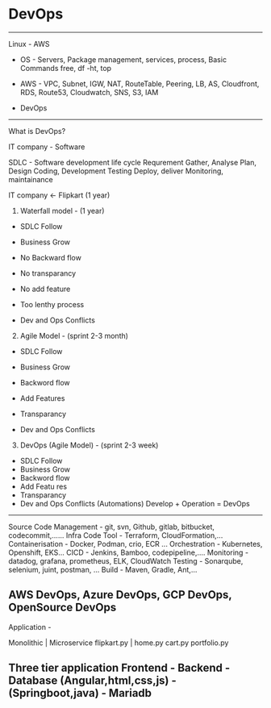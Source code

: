 # DevOps 
--------

Linux - AWS
- OS - Servers, Package management, services, process, Basic Commands
free, df -ht, top
- AWS - VPC, Subnet, IGW, NAT, RouteTable, Peering, LB, AS, Cloudfront, RDS, Route53, Cloudwatch, SNS, S3, IAM

- DevOps
----------

What is DevOps?

IT company - Software 

SDLC - Software development life cycle
    Requrement Gather, Analyse
    Plan, Design
    Coding, Development
    Testing
    Deploy, deliver
    Monitoring, maintainance

IT company <- Flipkart (1 year)  

1) Waterfall model -  (1 year) 
- SDLC Follow
- Business Grow

- No Backward flow
- No transparancy
- No add feature
- Too lenthy process
- Dev and Ops Conflicts


2) Agile Model - (sprint 2-3 month)
- SDLC Follow
- Business Grow
- Backword flow
- Add Features
- Transparancy

- Dev and Ops Conflicts


3) DevOps (Agile Model) - (sprint 2-3 week)
- SDLC Follow
- Business Grow
- Backword flow
- Add Featu res
- Transparancy
- Dev and Ops Conflicts
(Automations)
Develop + Operation = DevOps
-------------------------------------------------

Source Code Management - git, svn, Github, gitlab, bitbucket, codecommit,......
Infra Code Tool - Terraform, CloudFormation,...
Containerisation - Docker, Podman, crio, ECR ...
Orchestration - Kubernetes, Openshift, EKS...
CICD - Jenkins, Bamboo, codepipeline,....
Monitoring - datadog, grafana, prometheus, ELK, CloudWatch
Testing - Sonarqube, selenium, juint, postman, ...
Build - Maven, Gradle, Ant,...

AWS DevOps, Azure DevOps, GCP DevOps, OpenSource DevOps
-------------------------------------------------

Application -

Monolithic | Microservice
flipkart.py | home.py
                cart.py
                portfolio.py

Three tier application
Frontend - Backend - Database
(Angular,html,css,js) - (Springboot,java) - Mariadb
-------------------------------------------------
